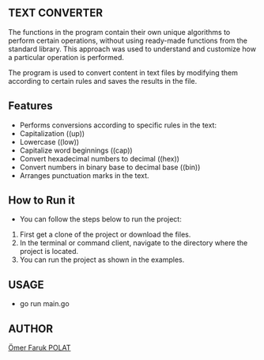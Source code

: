 ## TEXT CONVERTER

The functions in the program contain their own unique algorithms to perform certain operations, without using ready-made functions from the standard library. This approach was used to understand and customize how a particular operation is performed.

The program is used to convert content in text files by modifying them according to certain rules and saves the results in the file.

## Features

- Performs conversions according to specific rules in the text:
- Capitalization ((up))
- Lowercase ((low))
- Capitalize word beginnings ((cap))
- Convert hexadecimal numbers to decimal ((hex))
- Convert numbers in binary base to decimal base ((bin))
- Arranges punctuation marks in the text.


## How to Run it

- You can follow the steps below to run the project:
1. First get a clone of the project or download the files. 
2. In the terminal or command client, navigate to the directory where the project is located. 
3. You can run the project as shown in the examples.
 
## USAGE 

- go run main.go

## AUTHOR

[Ömer Faruk POLAT](https://www.linkedin.com/in/oomer-faruk-polat/)

